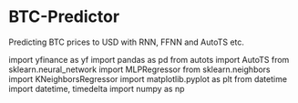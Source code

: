 # BTC-Predictor
Predicting BTC prices to USD with RNN, FFNN and AutoTS etc.

import yfinance as yf
import pandas as pd
from autots import AutoTS
from sklearn.neural_network import MLPRegressor
from sklearn.neighbors import KNeighborsRegressor
import matplotlib.pyplot as plt
from datetime import datetime, timedelta
import numpy as np
